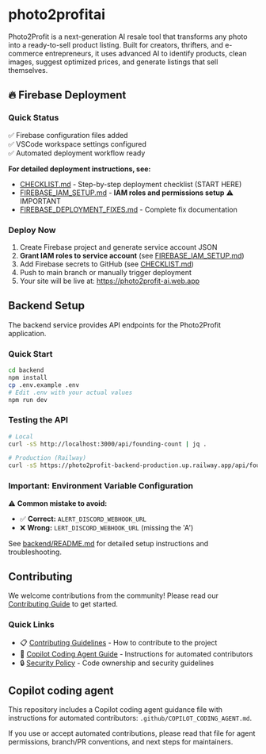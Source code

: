# photo2profitai

Photo2Profit is a next-generation AI resale tool that transforms any photo into a ready-to-sell product listing. Built for creators, thrifters, and e-commerce entrepreneurs, it uses advanced AI to identify products, clean images, suggest optimized prices, and generate listings that sell themselves.

## 🔥 Firebase Deployment

### Quick Status
✅ Firebase configuration files added  
✅ VSCode workspace settings configured  
✅ Automated deployment workflow ready  

**For detailed deployment instructions, see:**
- [CHECKLIST.md](CHECKLIST.md) - Step-by-step deployment checklist (START HERE)
- [FIREBASE_IAM_SETUP.md](FIREBASE_IAM_SETUP.md) - **IAM roles and permissions setup** ⚠️ IMPORTANT
- [FIREBASE_DEPLOYMENT_FIXES.md](FIREBASE_DEPLOYMENT_FIXES.md) - Complete fix documentation

### Deploy Now
1. Create Firebase project and generate service account JSON
2. **Grant IAM roles to service account** (see [FIREBASE_IAM_SETUP.md](FIREBASE_IAM_SETUP.md))
3. Add Firebase secrets to GitHub (see [CHECKLIST.md](CHECKLIST.md))
4. Push to main branch or manually trigger deployment
5. Your site will be live at: https://photo2profit-ai.web.app

## Backend Setup

The backend service provides API endpoints for the Photo2Profit application.

### Quick Start

```bash
cd backend
npm install
cp .env.example .env
# Edit .env with your actual values
npm run dev
```

### Testing the API

```bash
# Local
curl -sS http://localhost:3000/api/founding-count | jq .

# Production (Railway)
curl -sS https://photo2profit-backend-production.up.railway.app/api/founding-count | jq .
```

### Important: Environment Variable Configuration

⚠️ **Common mistake to avoid:**

- ✅ **Correct:** `ALERT_DISCORD_WEBHOOK_URL`
- ❌ **Wrong:** `LERT_DISCORD_WEBHOOK_URL` (missing the 'A')

See [backend/README.md](backend/README.md) for detailed setup instructions and troubleshooting.

## Contributing

We welcome contributions from the community! Please read our [Contributing Guide](CONTRIBUTING.md) to get started.

### Quick Links
- 📋 [Contributing Guidelines](CONTRIBUTING.md) - How to contribute to the project
- 🤖 [Copilot Coding Agent Guide](.github/COPILOT_CODING_AGENT.md) - Instructions for automated contributors
- 🔒 [Security Policy](.github/CODEOWNERS) - Code ownership and security guidelines

## Copilot coding agent

This repository includes a Copilot coding agent guidance file with instructions for automated contributors: `.github/COPILOT_CODING_AGENT.md`.

If you use or accept automated contributions, please read that file for agent permissions, branch/PR conventions, and next steps for maintainers.
